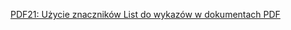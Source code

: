 [PDF21: Użycie znaczników List do wykazów w dokumentach PDF](https://www.w3.org/WAI/WCAG22/Techniques/pdf/PDF21)